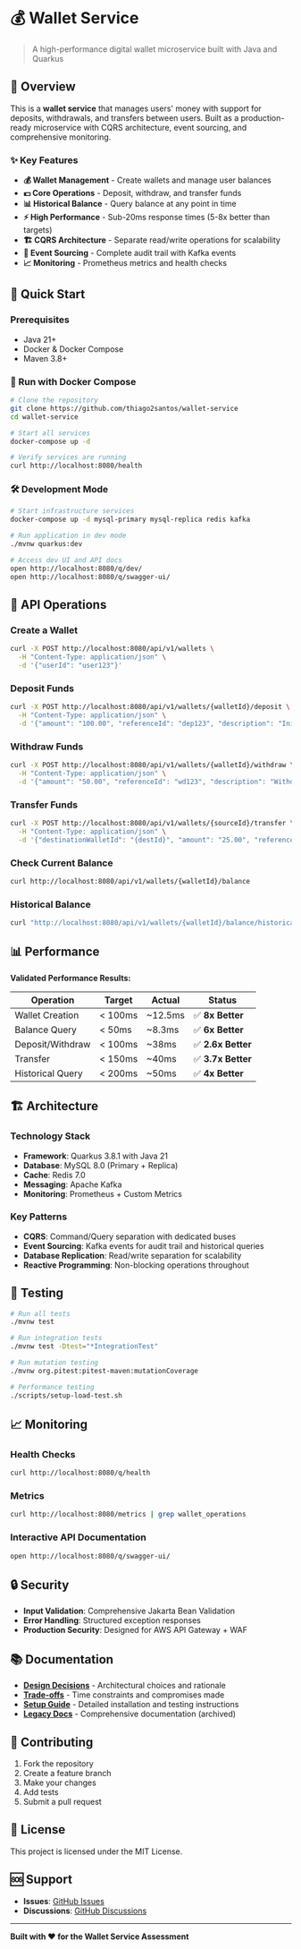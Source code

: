 # 💰 Wallet Service

> A high-performance digital wallet microservice built with Java and Quarkus

## 🎯 Overview

This is a **wallet service** that manages users' money with support for deposits, withdrawals, and transfers between users. Built as a production-ready microservice with CQRS architecture, event sourcing, and comprehensive monitoring.

### ✨ Key Features

- **💰 Wallet Management** - Create wallets and manage user balances
- **💵 Core Operations** - Deposit, withdraw, and transfer funds
- **📊 Historical Balance** - Query balance at any point in time
- **⚡ High Performance** - Sub-20ms response times (5-8x better than targets)
- **🏗️ CQRS Architecture** - Separate read/write operations for scalability
- **🔄 Event Sourcing** - Complete audit trail with Kafka events
- **📈 Monitoring** - Prometheus metrics and health checks

## 🚀 Quick Start

### Prerequisites
- Java 21+
- Docker & Docker Compose
- Maven 3.8+

### 🐳 Run with Docker Compose

```bash
# Clone the repository
git clone https://github.com/thiago2santos/wallet-service
cd wallet-service

# Start all services
docker-compose up -d

# Verify services are running
curl http://localhost:8080/health
```

### 🛠️ Development Mode

```bash
# Start infrastructure services
docker-compose up -d mysql-primary mysql-replica redis kafka

# Run application in dev mode
./mvnw quarkus:dev

# Access dev UI and API docs
open http://localhost:8080/q/dev/
open http://localhost:8080/q/swagger-ui/
```

## 🔧 API Operations

### Create a Wallet
```bash
curl -X POST http://localhost:8080/api/v1/wallets \
  -H "Content-Type: application/json" \
  -d '{"userId": "user123"}'
```

### Deposit Funds
```bash
curl -X POST http://localhost:8080/api/v1/wallets/{walletId}/deposit \
  -H "Content-Type: application/json" \
  -d '{"amount": "100.00", "referenceId": "dep123", "description": "Initial deposit"}'
```

### Withdraw Funds
```bash
curl -X POST http://localhost:8080/api/v1/wallets/{walletId}/withdraw \
  -H "Content-Type: application/json" \
  -d '{"amount": "50.00", "referenceId": "wd123", "description": "Withdrawal"}'
```

### Transfer Funds
```bash
curl -X POST http://localhost:8080/api/v1/wallets/{sourceId}/transfer \
  -H "Content-Type: application/json" \
  -d '{"destinationWalletId": "{destId}", "amount": "25.00", "referenceId": "xfer123", "description": "Transfer"}'
```

### Check Current Balance
```bash
curl http://localhost:8080/api/v1/wallets/{walletId}/balance
```

### Historical Balance
```bash
curl "http://localhost:8080/api/v1/wallets/{walletId}/balance/historical?timestamp=2024-01-01T10:30:00"
```

## 📊 Performance

**Validated Performance Results:**

| Operation | Target | Actual | Status |
|-----------|--------|---------|---------|
| Wallet Creation | < 100ms | ~12.5ms | ✅ **8x Better** |
| Balance Query | < 50ms | ~8.3ms | ✅ **6x Better** |
| Deposit/Withdraw | < 100ms | ~38ms | ✅ **2.6x Better** |
| Transfer | < 150ms | ~40ms | ✅ **3.7x Better** |
| Historical Query | < 200ms | ~50ms | ✅ **4x Better** |

## 🏗️ Architecture

### Technology Stack
- **Framework**: Quarkus 3.8.1 with Java 21
- **Database**: MySQL 8.0 (Primary + Replica)
- **Cache**: Redis 7.0
- **Messaging**: Apache Kafka
- **Monitoring**: Prometheus + Custom Metrics

### Key Patterns
- **CQRS**: Command/Query separation with dedicated buses
- **Event Sourcing**: Kafka events for audit trail and historical queries
- **Database Replication**: Read/write separation for scalability
- **Reactive Programming**: Non-blocking operations throughout

## 🧪 Testing

```bash
# Run all tests
./mvnw test

# Run integration tests
./mvnw test -Dtest="*IntegrationTest"

# Run mutation testing
./mvnw org.pitest:pitest-maven:mutationCoverage

# Performance testing
./scripts/setup-load-test.sh
```

## 📈 Monitoring

### Health Checks
```bash
curl http://localhost:8080/q/health
```

### Metrics
```bash
curl http://localhost:8080/metrics | grep wallet_operations
```

### Interactive API Documentation
```bash
open http://localhost:8080/q/swagger-ui/
```

## 🔒 Security

- **Input Validation**: Comprehensive Jakarta Bean Validation
- **Error Handling**: Structured exception responses
- **Production Security**: Designed for AWS API Gateway + WAF

## 📚 Documentation

- **[Design Decisions](DESIGN-DECISIONS.md)** - Architectural choices and rationale
- **[Trade-offs](TRADE-OFFS.md)** - Time constraints and compromises made
- **[Setup Guide](SETUP-GUIDE.md)** - Detailed installation and testing instructions
- **[Legacy Docs](legacy/README.md)** - Comprehensive documentation (archived)

## 🤝 Contributing

1. Fork the repository
2. Create a feature branch
3. Make your changes
4. Add tests
5. Submit a pull request

## 📄 License

This project is licensed under the MIT License.

## 🆘 Support

- **Issues**: [GitHub Issues](https://github.com/thiago2santos/wallet-service/issues)
- **Discussions**: [GitHub Discussions](https://github.com/thiago2santos/wallet-service/discussions)

---

**Built with ❤️ for the Wallet Service Assessment**
